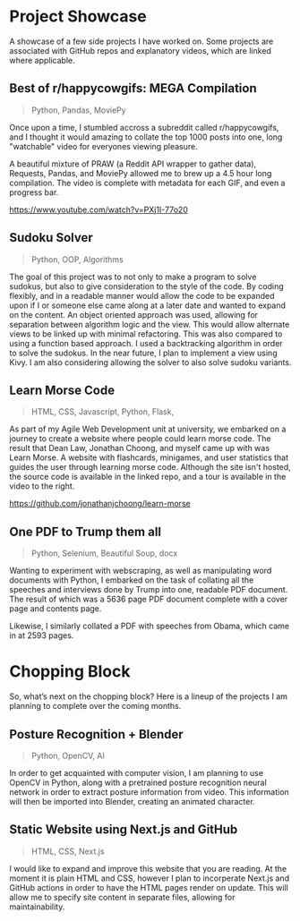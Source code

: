 # Project Showcase
A showcase of a few side projects I have worked on. Some projects are
associated with GitHub repos and explanatory videos, which are linked
where applicable.


## Best of r/happycowgifs: MEGA Compilation
> Python, Pandas, MoviePy
> 
Once upon a time, I stumbled accross a subreddit called r/happycowgifs, and I thought it would amazing to collate the top 1000 posts into one, long "watchable" video for everyones viewing pleasure.

A beautiful mixture of PRAW (a Reddit API wrapper to gather data), Requests, Pandas, and MoviePy allowed me to brew up a 4.5 hour long compilation. The video is complete with metadata for each GIF, and even a progress bar.

https://www.youtube.com/watch?v=PXj1I-77o20

## Sudoku Solver
> Python, OOP, Algorithms  
> 
The goal of this project was to not only to make a program to solve
sudokus, but also to give consideration to the style of the code. By
coding flexibly, and in a readable manner would allow the code to be
expanded upon if I or someone else came along at a later date and wanted
to expand on the content. An object oriented approach was used, allowing
for separation between algorithm logic and the view. This would allow
alternate views to be linked up with minimal refactoring. This was also
compared to using a function based approach. I used a backtracking
algorithm in order to solve the sudokus. In the near future, I plan to
implement a view using Kivy. I am also considering allowing the solver
to also solve sudoku variants.

## Learn Morse Code
> HTML, CSS, Javascript, Python, Flask,   

As part of my Agile Web Development unit at university, we embarked on a journey to create a website where people could learn morse code. The result that Dean Law, Jonathan Choong, and myself came up with was Learn Morse. A website with flashcards, minigames, and user statistics that guides the user through learning morse code. Although the site isn't hosted, the source code is available in the linked repo, and a tour is available in the video to the right.

https://github.com/jonathanjchoong/learn-morse

## One PDF to Trump them all
> Python, Selenium, Beautiful Soup, docx  
> 
Wanting to experiment with webscraping, as well as manipulating word documents with Python, I embarked on the task of collating all the speeches and interviews done by Trump into one, readable PDF document. The result of which was a 5636 page PDF document complete with a cover page and contents page.

Likewise, I similarly collated a PDF with speeches from Obama, which came in at 2593 pages.

# Chopping Block
So, what’s next on the chopping block? Here is a lineup of the projects I am planning to complete over the coming months.

## Posture Recognition + Blender
> Python, OpenCV, AI  

In order to get acquainted with computer vision, I am planning to use OpenCV in Python, along with a pretrained posture recognition neural network in order to extract posture information from video. This information will then be imported into Blender, creating an animated character.


## Static Website using Next.js and GitHub
> HTML, CSS, Next.js

I would like to expand and improve this website that you are reading. At the moment it is plain HTML and CSS, however I plan to incorperate Next.js and GitHub actions in order to have the HTML pages render on update. This will allow me to specify site content in separate files, allowing for maintainability.
